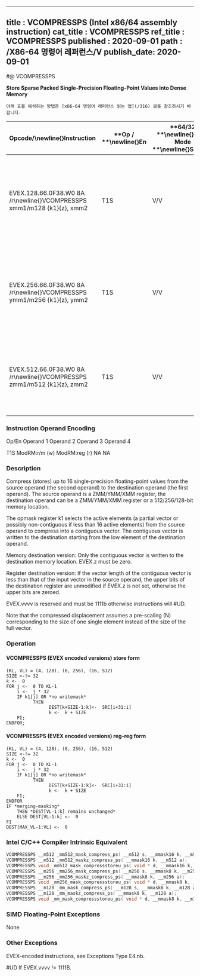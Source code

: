 ----------------------------
title : VCOMPRESSPS (Intel x86/64 assembly instruction)
cat_title : VCOMPRESSPS
ref_title : VCOMPRESSPS
published : 2020-09-01
path : /X86-64 명령어 레퍼런스/V
publish_date: 2020-09-01
----------------------------


#@ VCOMPRESSPS

**Store Sparse Packed Single-Precision Floating-Point Values into Dense Memory**

```lec-info
아래 표를 해석하는 방법은 [x86-64 명령어 레퍼런스 읽는 법](/316) 글을 참조하시기 바랍니다.
```

|**Opcode/**\newline{}**Instruction**|**Op / **\newline{}**En**|**64/32 **\newline{}**bit Mode **\newline{}**Support**|**CPUID **\newline{}**Feature **\newline{}**Flag**|**Description**|
|------------------------------------|-------------------------|------------------------------------------------------|--------------------------------------------------|---------------|
|EVEX.128.66.0F38.W0 8A /r\newline{}VCOMPRESSPS xmm1/m128 {k1}{z}, xmm2|T1S|V/V|AVX512VL\newline{}AVX512F|Compress packed single-precision floating-point values from xmm2 to xmm1/m128 using writemask k1.|
|EVEX.256.66.0F38.W0 8A /r\newline{}VCOMPRESSPS ymm1/m256 {k1}{z}, ymm2|T1S|V/V|AVX512VL\newline{}AVX512F|Compress packed single-precision floating-point values from ymm2 to ymm1/m256 using writemask k1.|
|EVEX.512.66.0F38.W0 8A /r\newline{}VCOMPRESSPS zmm1/m512 {k1}{z}, zmm2|T1S|V/V|AVX512F|Compress packed single-precision floating-point values from zmm2 using control mask k1 to zmm1/m512.|
###                                                        Instruction Operand Encoding


Op/En Operand 1 Operand 2 Operand 3 Operand 4

 T1S ModRM:r/m (w) ModRM:reg (r) NA NA

### Description 


Compress (stores) up to 16 single-precision floating-point values from the source operand (the second operand) to the destination operand (the first operand). The source operand is a ZMM/YMM/XMM register, the destination operand can be a ZMM/YMM/XMM register or a 512/256/128-bit memory location.

The opmask register k1 selects the active elements (a partial vector or possibly non-contiguous if less than 16 active elements) from the source operand to compress into a contiguous vector. The contiguous vector is written to the destination starting from the low element of the destination operand.

Memory destination version: Only the contiguous vector is written to the destination memory location. EVEX.z must be zero.

Register destination version: If the vector length of the contiguous vector is less than that of the input vector in the source operand, the upper bits of the destination register are unmodified if EVEX.z is not set, otherwise the upper bits are zeroed.

EVEX.vvvv is reserved and must be 1111b otherwise instructions will #UD.

Note that the compressed displacement assumes a pre-scaling (N) corresponding to the size of one single element instead of the size of the full vector.


### Operation
#### VCOMPRESSPS (EVEX encoded versions) store form
```info-verb
(KL, VL) = (4, 128), (8, 256), (16, 512)
SIZE <-!= 32
k <-  0
FOR j <-  0 TO KL-1
    i <-  j * 32
    IF k1[j] OR *no writemask*
          THEN 
                DEST[k+SIZE-1:k]<-  SRC[i+31:i]
                k <-  k + SIZE 
    FI;
ENDFOR;
```
#### VCOMPRESSPS (EVEX encoded versions) reg-reg form
```info-verb
(KL, VL) = (4, 128), (8, 256), (16, 512)
SIZE <-!= 32
k <-  0
FOR j <-  0 TO KL-1
    i <-  j * 32
    IF k1[j] OR *no writemask*
          THEN 
                DEST[k+SIZE-1:k]<-  SRC[i+31:i]
                k <-  k + SIZE
    FI;
ENDFOR
IF *merging-masking* 
    THEN *DEST[VL-1:k] remains unchanged*
    ELSE DEST[VL-1:k] <-  0
FI
DEST[MAX_VL-1:VL] <-  0
```

### Intel C/C++ Compiler Intrinsic Equivalent

```cpp
VCOMPRESSPS __m512 _mm512_mask_compress_ps( __m512 s, __mmask16 k, __m512 a);
VCOMPRESSPS __m512 _mm512_maskz_compress_ps( __mmask16 k, __m512 a);
VCOMPRESSPS void _mm512_mask_compressstoreu_ps( void * d, __mmask16 k, __m512 a);
VCOMPRESSPS __m256 _mm256_mask_compress_ps( __m256 s, __mmask8 k, __m256 a);
VCOMPRESSPS __m256 _mm256_maskz_compress_ps( __mmask8 k, __m256 a);
VCOMPRESSPS void _mm256_mask_compressstoreu_ps( void * d, __mmask8 k, __m256 a);
VCOMPRESSPS __m128 _mm_mask_compress_ps( __m128 s, __mmask8 k, __m128 a);
VCOMPRESSPS __m128 _mm_maskz_compress_ps( __mmask8 k, __m128 a);
VCOMPRESSPS void _mm_mask_compressstoreu_ps( void * d, __mmask8 k, __m128 a);
```
### SIMD Floating-Point Exceptions


None

### Other Exceptions


EVEX-encoded instructions, see Exceptions Type E4.nb.

#UD  If EVEX.vvvv != 1111B.

